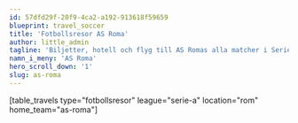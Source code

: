 ```yaml
---
id: 57dfd29f-20f9-4ca2-a192-913618f59659
blueprint: travel_soccer
title: 'Fotbollsresor AS Roma'
author: little_admin
tagline: 'Biljetter, hotell och flyg till AS Romas alla matcher i Serie A'
namn_i_meny: 'AS Roma'
hero_scroll_down: '1'
slug: as-roma
---
```

<p>[table_travels type="fotbollsresor" league="serie-a" location="rom" home_team="as-roma"]</p>
